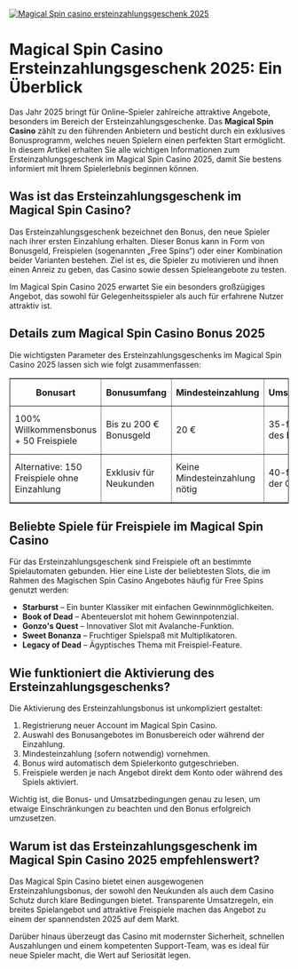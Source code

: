 [![Magical Spin casino ersteinzahlungsgeschenk 2025](https://123-caf.pages.dev/gitsignup.png)](https://vrmoo.ru/Bt82HjjY)

<h1>Magical Spin Casino Ersteinzahlungsgeschenk 2025: Ein Überblick</h1>  <p>Das Jahr 2025 bringt für Online-Spieler zahlreiche attraktive Angebote, besonders im Bereich der Ersteinzahlungsgeschenke. Das <strong>Magical Spin Casino</strong> zählt zu den führenden Anbietern und besticht durch ein exklusives Bonusprogramm, welches neuen Spielern einen perfekten Start ermöglicht. In diesem Artikel erhalten Sie alle wichtigen Informationen zum Ersteinzahlungsgeschenk im Magical Spin Casino 2025, damit Sie bestens informiert mit Ihrem Spielerlebnis beginnen können.</p>  <h2>Was ist das Ersteinzahlungsgeschenk im Magical Spin Casino?</h2>  <p>Das Ersteinzahlungsgeschenk bezeichnet den Bonus, den neue Spieler nach ihrer ersten Einzahlung erhalten. Dieser Bonus kann in Form von Bonusgeld, Freispielen (sogenannten „Free Spins“) oder einer Kombination beider Varianten bestehen. Ziel ist es, die Spieler zu motivieren und ihnen einen Anreiz zu geben, das Casino sowie dessen Spieleangebote zu testen.</p>  <p>Im Magical Spin Casino 2025 erwartet Sie ein besonders großzügiges Angebot, das sowohl für Gelegenheitsspieler als auch für erfahrene Nutzer attraktiv ist.</p>  <h2>Details zum Magical Spin Casino Bonus 2025</h2>  <p>Die wichtigsten Parameter des Ersteinzahlungsgeschenks im Magical Spin Casino 2025 lassen sich wie folgt zusammenfassen:</p>  <table border="1" cellpadding="8" cellspacing="0" style="border-collapse: collapse; width: 100%;">   <thead>     <tr>       <th>Bonusart</th>       <th>Bonusumfang</th>       <th>Mindesteinzahlung</th>       <th>Umsatzbedingungen</th>       <th>Besondere Features</th>     </tr>   </thead>   <tbody>     <tr>       <td>100% Willkommensbonus + 50 Freispiele</td>       <td>Bis zu 200 € Bonusgeld</td>       <td>20 €</td>       <td>35-facher Umsatz des Bonusbetrags</td>       <td>Freispiele gültig für ausgewählte Slots</td>     </tr>     <tr>       <td>Alternative: 150 Freispiele ohne Einzahlung</td>       <td>Exklusiv für Neukunden</td>       <td>Keine Mindesteinzahlung nötig</td>       <td>40-facher Umsatz der Gewinnsumme</td>       <td>Nur Gewinne bis 100 € ausspielbar</td>     </tr>   </tbody> </table>  <h2>Beliebte Spiele für Freispiele im Magical Spin Casino</h2>  <p>Für das Ersteinzahlungsgeschenk sind Freispiele oft an bestimmte Spielautomaten gebunden. Hier eine Liste der beliebtesten Slots, die im Rahmen des Magischen Spin Casino Angebotes häufig für Free Spins genutzt werden:</p>  <ul>   <li><strong>Starburst</strong> – Ein bunter Klassiker mit einfachen Gewinnmöglichkeiten.</li>   <li><strong>Book of Dead</strong> – Abenteuerslot mit hohem Gewinnpotenzial.</li>   <li><strong>Gonzo's Quest</strong> – Innovativer Slot mit Avalanche-Funktion.</li>   <li><strong>Sweet Bonanza</strong> – Fruchtiger Spielspaß mit Multiplikatoren.</li>   <li><strong>Legacy of Dead</strong> – Ägyptisches Thema mit Freispiel-Feature.</li> </ul>  <h2>Wie funktioniert die Aktivierung des Ersteinzahlungsgeschenks?</h2>  <p>Die Aktivierung des Ersteinzahlungsbonus ist unkompliziert gestaltet:</p>  <ol>   <li>Registrierung neuer Account im Magical Spin Casino.</li>   <li>Auswahl des Bonusangebotes im Bonusbereich oder während der Einzahlung.</li>   <li>Mindesteinzahlung (sofern notwendig) vornehmen.</li>   <li>Bonus wird automatisch dem Spielerkonto gutgeschrieben.</li>   <li>Freispiele werden je nach Angebot direkt dem Konto oder während des Spiels aktiviert.</li> </ol>  <p>Wichtig ist, die Bonus- und Umsatzbedingungen genau zu lesen, um etwaige Einschränkungen zu beachten und den Bonus erfolgreich umzusetzen.</p>  <h2>Warum ist das Ersteinzahlungsgeschenk im Magical Spin Casino 2025 empfehlenswert?</h2>  <p>Das Magical Spin Casino bietet einen ausgewogenen Ersteinzahlungsbonus, der sowohl den Neukunden als auch dem Casino Schutz durch klare Bedingungen bietet. Transparente Umsatzregeln, ein breites Spielangebot und attraktive Freispiele machen das Angebot zu einem der spannendsten 2025 auf dem Markt.</p>  <p>Darüber hinaus überzeugt das Casino mit modernster Sicherheit, schnellen Auszahlungen und einem kompetenten Support-Team, was es ideal für neue Spieler macht, die Wert auf Seriosität legen.</p>